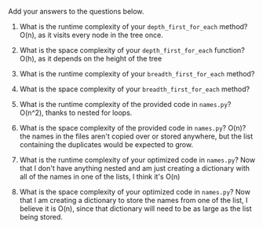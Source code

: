 Add your answers to the questions below.

1. What is the runtime complexity of your `depth_first_for_each` method? O(n), as it visits every node in the tree once.

2. What is the space complexity of your `depth_first_for_each` function? O(h), as it depends on the height of the tree

3. What is the runtime complexity of your `breadth_first_for_each` method?

4. What is the space complexity of your `breadth_first_for_each` method?


5. What is the runtime complexity of the provided code in `names.py`? O(n^2), thanks to nested for loops.

6. What is the space complexity of the provided code in `names.py`? O(n)? the names in the files aren't copied over or stored anywhere, but the list containing the duplicates would be expected to grow.

7. What is the runtime complexity of your optimized code in `names.py`?
Now that I don't have anything nested and am just creating a dictionary with all of the names in one of the lists, I think it's O(n)
8. What is the space complexity of your optimized code in `names.py`?
Now that I am creating a dictionary to store the names from one of the list, I believe it is O(n), since that dictionary will need to be as large as the list being stored. 
